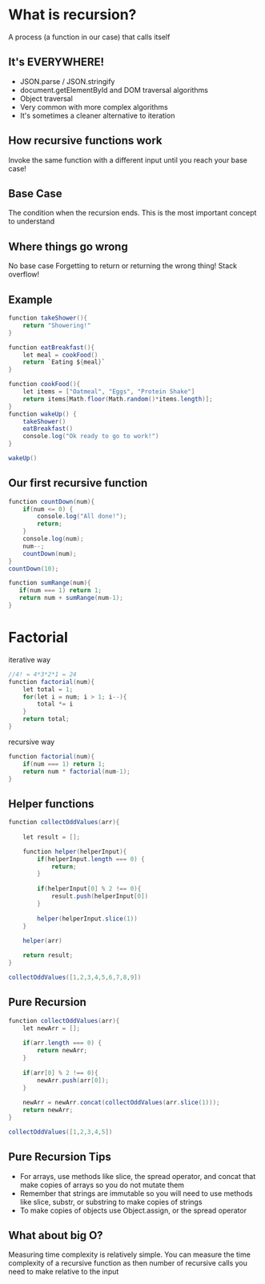 # What is recursion?
A process (a function in our case) that calls itself

## It's EVERYWHERE!
- JSON.parse / JSON.stringify
- document.getElementById and DOM traversal algorithms
- Object traversal
- Very common with more complex algorithms
- It's sometimes a cleaner alternative to iteration

## How recursive functions work
Invoke the same function with a different input until you reach your base case!

## Base Case
The condition when the recursion ends. This is the most important concept to understand 

## Where things go wrong
No base case
Forgetting to return or returning the wrong thing!
Stack overflow! 


## Example
```cs
function takeShower(){
    return "Showering!"
}

function eatBreakfast(){
    let meal = cookFood()
    return `Eating ${meal}`
}

function cookFood(){
    let items = ["Oatmeal", "Eggs", "Protein Shake"]
    return items[Math.floor(Math.random()*items.length)];
}
function wakeUp() {
    takeShower()
    eatBreakfast()
    console.log("Ok ready to go to work!")
}

wakeUp()

```


## Our first recursive function
```cs
function countDown(num){
    if(num <= 0) {
        console.log("All done!");
        return;
    }
    console.log(num);
    num--;
    countDown(num);
}
countDown(10);
```

```cs
function sumRange(num){
   if(num === 1) return 1; 
   return num + sumRange(num-1);
}
```


# Factorial
iterative way
```cs
//4! = 4*3*2*1 = 24
function factorial(num){
    let total = 1;
    for(let i = num; i > 1; i--){
        total *= i
    }
    return total;
}
```
recursive way
```cs
function factorial(num){
    if(num === 1) return 1;
    return num * factorial(num-1);
}
```

## Helper functions
```cs
function collectOddValues(arr){
    
    let result = [];

    function helper(helperInput){
        if(helperInput.length === 0) {
            return;
        }
        
        if(helperInput[0] % 2 !== 0){
            result.push(helperInput[0])
        }
        
        helper(helperInput.slice(1))
    }
    
    helper(arr)

    return result;
}

collectOddValues([1,2,3,4,5,6,7,8,9])

```

## Pure Recursion 

```cs
function collectOddValues(arr){
    let newArr = [];
    
    if(arr.length === 0) {
        return newArr;
    }
        
    if(arr[0] % 2 !== 0){
        newArr.push(arr[0]);
    }
        
    newArr = newArr.concat(collectOddValues(arr.slice(1)));
    return newArr;
}

collectOddValues([1,2,3,4,5])
```                                        
## Pure Recursion Tips
- For arrays, use methods like slice, the spread operator, and concat that make copies of arrays so you do not mutate them
- Remember that strings are immutable so you will need to use methods like slice, substr, or substring to make copies of strings
- To make copies of objects use Object.assign, or the spread operator

## What about big O?
Measuring time complexity is relatively simple. You can measure the time complexity of a recursive function as then number of recursive calls you need to make relative to the input

